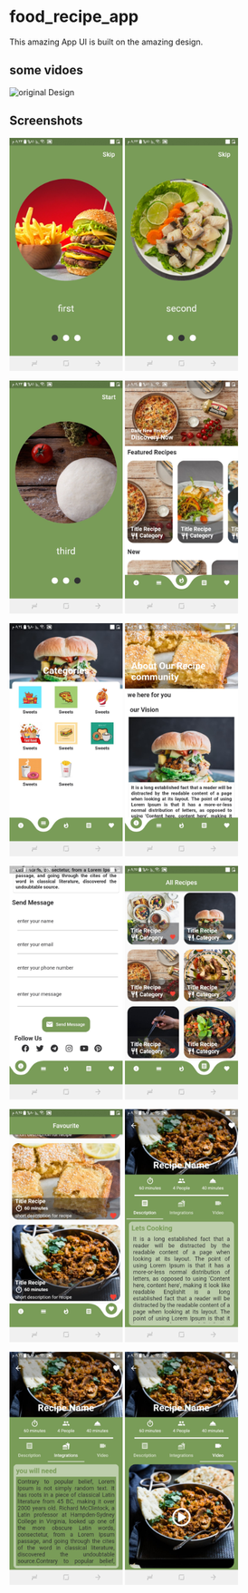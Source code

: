 # food_recipe_app

This amazing App UI is built on the amazing design.

## some vidoes
<!-- record_1 -->
![original Design](https://github.com/ahmedeidd/food-Recipe-UI/blob/main/screenshots/record_1.gif "Design")


## Screenshots

<img src="screenshots/screenshot_1.jpg" width="200">  <img src="screenshots/screenshot_2.jpg" width="200"> 
 
<img src="screenshots/screenshot_3.jpg" width="200">  <img src="screenshots/screenshot_4.jpg" width="200">  

<img src="screenshots/screenshot_5.jpg" width="200">   <img src="screenshots/screenshot_6.jpg" width="200">

<img src="screenshots/screenshot_7.jpg" width="200">   <img src="screenshots/screenshot_8.jpg" width="200">

<img src="screenshots/screenshot_9.jpg" width="200">   <img src="screenshots/screenshot_10.jpg" width="200">

<img src="screenshots/screenshot_11.jpg" width="200">   <img src="screenshots/screenshot_12.jpg" width="200">
